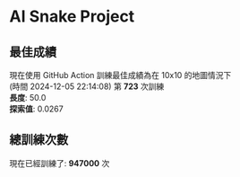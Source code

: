 
# AI Snake Project

## **最佳成績**










































































































































































































































































現在使用 GitHub Action 訓練最佳成績為在 10x10 的地圖情況下  
(時間 2024-12-05 22:14:08) 第 **723** 次訓練  
**長度**: 50.0  
**探索值**: 0.0267





















































































































































































































































































































































































































































































































































## 總訓練次數
現在已經訓練了: **947000** 次
